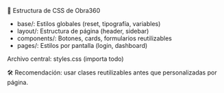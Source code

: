 📁 Estructura de CSS de Obra360

- base/: Estilos globales (reset, tipografía, variables)
- layout/: Estructura de página (header, sidebar)
- components/: Botones, cards, formularios reutilizables
- pages/: Estilos por pantalla (login, dashboard)

Archivo central: styles.css (importa todo)

🛠 Recomendación: usar clases reutilizables antes que personalizadas por página.
